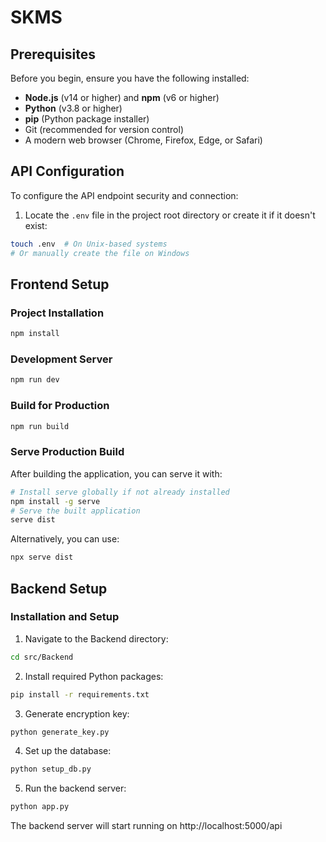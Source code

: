 # SKMS

## Prerequisites

Before you begin, ensure you have the following installed:

- **Node.js** (v14 or higher) and **npm** (v6 or higher)
- **Python** (v3.8 or higher)
- **pip** (Python package installer)
- Git (recommended for version control)
- A modern web browser (Chrome, Firefox, Edge, or Safari)

## API Configuration

To configure the API endpoint security and connection:

1. Locate the `.env` file in the project root directory or create it if it doesn't exist:

```sh
touch .env  # On Unix-based systems
# Or manually create the file on Windows
```

## Frontend Setup

### Project Installation

```sh
npm install
```

### Development Server

```sh
npm run dev
```

### Build for Production

```sh
npm run build
```

### Serve Production Build

After building the application, you can serve it with:

```sh
# Install serve globally if not already installed
npm install -g serve
# Serve the built application
serve dist
```

Alternatively, you can use:

```sh
npx serve dist
```

## Backend Setup

### Installation and Setup

1. Navigate to the Backend directory:

```sh
cd src/Backend
```

2. Install required Python packages:

```sh
pip install -r requirements.txt
```

3. Generate encryption key:

```sh
python generate_key.py
```

4. Set up the database:

```sh
python setup_db.py
```

5. Run the backend server:

```sh
python app.py
```

The backend server will start running on http://localhost:5000/api
